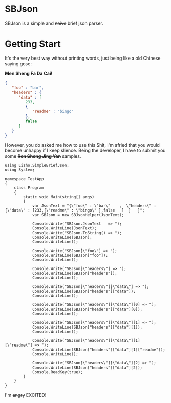 # SBJson
SBJson is a simple and ~~naive~~ brief json parser.

# Getting Start

It's the very best way without printing words, just being like a old Chinese saying gose:

__Men Sheng Fa Da Cai!__

```json
{
   "foo" : "bar",
   "headers" : {
      "data" : [
         233,
         {
            "readme" : "bingo"
         },
         false
      ]
   }
}
```

However, you do asked me how to use this $hit, I'm afried that you would become unhappy if I keep slience. Being the developer, I have to submit you some ~~__Ren Sheng Jing Yan__~~ samples.

```CSharp
using Lizho.SimpleBriefJson;
using System;

namespace TestApp
{
    class Program
    {
        static void Main(string[] args)
        {
            var JsonText = "{\"foo\" : \"bar\"    ,  \"headers\" : {\"data\" : [233,{\"readme\" : \"bingo\" },false   ]  }   }";
            var SBJson = new SBJsonHelper(JsonText);

            Console.Write("SBJson.JsonText   => ");
            Console.WriteLine(JsonText);
            Console.Write("SBJson.ToString() => ");
            Console.WriteLine(SBJson);
            Console.WriteLine();

            Console.Write("SBJson[\"foo\"] => ");
            Console.WriteLine(SBJson["foo"]);
            Console.WriteLine();

            Console.Write("SBJson[\"headers\"] => ");
            Console.WriteLine(SBJson["headers"]);
            Console.WriteLine();

            Console.Write("SBJson[\"headers\"][\"data\"] => ");
            Console.WriteLine(SBJson["headers"]["data"]);
            Console.WriteLine();

            Console.Write("SBJson[\"headers\"][\"data\"][0] => ");
            Console.WriteLine(SBJson["headers"]["data"][0]);
            Console.WriteLine();

            Console.Write("SBJson[\"headers\"][\"data\"][1] => ");
            Console.WriteLine(SBJson["headers"]["data"][1]);
            Console.WriteLine();

            Console.Write("SBJson[\"headers\"][\"data\"][1][\"readme\"] => ");
            Console.WriteLine(SBJson["headers"]["data"][1]["readme"]);
            Console.WriteLine();

            Console.Write("SBJson[\"headers\"][\"data\"][2] => ");
            Console.WriteLine(SBJson["headers"]["data"][2]);
            Console.ReadKey(true);
        }
    }
}
```

I'm ~~angry~~ EXCITED!